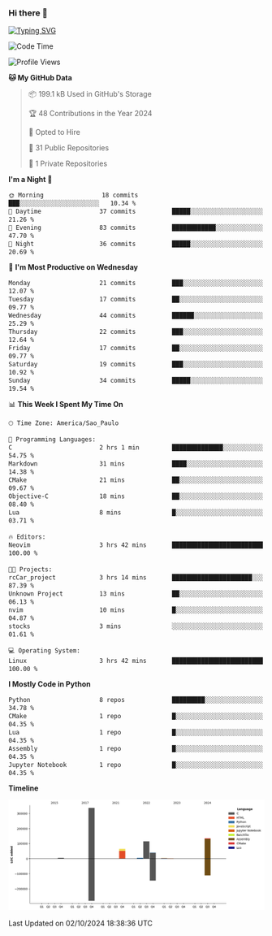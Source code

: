 ### Hi there 👋

<a href="https://git.io/typing-svg"><img src="https://readme-typing-svg.herokuapp.com?font=Fira+Code&duration=2000&pause=100&center=true&vCenter=true&multiline=true&width=720&height=175&lines=Gui's+are+a+lie%2C+they+are+just+front-ends+to+the+shell.;Through+the+shell%2C+I+gain+sudo.;Through+sudo%2C+I+gain+power.;Through+power%2C+I+gain+root.;Through+root%2C+my+chains+are+broken.;uid%3D0+shall+free+me...." alt="Typing SVG" /></a>


<!--START_SECTION:waka-->
![Code Time](http://img.shields.io/badge/Code%20Time-1%2C003%20hrs%2048%20mins-blue)

![Profile Views](http://img.shields.io/badge/Profile%20Views-0-blue)

**🐱 My GitHub Data** 

> 📦 199.1 kB Used in GitHub's Storage 
 > 
> 🏆 48 Contributions in the Year 2024
 > 
> 💼 Opted to Hire
 > 
> 📜 31 Public Repositories 
 > 
> 🔑 1 Private Repositories 
 > 
**I'm a Night 🦉** 

```text
🌞 Morning                18 commits          ███░░░░░░░░░░░░░░░░░░░░░░   10.34 % 
🌆 Daytime                37 commits          █████░░░░░░░░░░░░░░░░░░░░   21.26 % 
🌃 Evening                83 commits          ████████████░░░░░░░░░░░░░   47.70 % 
🌙 Night                  36 commits          █████░░░░░░░░░░░░░░░░░░░░   20.69 % 
```
📅 **I'm Most Productive on Wednesday** 

```text
Monday                   21 commits          ███░░░░░░░░░░░░░░░░░░░░░░   12.07 % 
Tuesday                  17 commits          ██░░░░░░░░░░░░░░░░░░░░░░░   09.77 % 
Wednesday                44 commits          ██████░░░░░░░░░░░░░░░░░░░   25.29 % 
Thursday                 22 commits          ███░░░░░░░░░░░░░░░░░░░░░░   12.64 % 
Friday                   17 commits          ██░░░░░░░░░░░░░░░░░░░░░░░   09.77 % 
Saturday                 19 commits          ███░░░░░░░░░░░░░░░░░░░░░░   10.92 % 
Sunday                   34 commits          █████░░░░░░░░░░░░░░░░░░░░   19.54 % 
```


📊 **This Week I Spent My Time On** 

```text
🕑︎ Time Zone: America/Sao_Paulo

💬 Programming Languages: 
C                        2 hrs 1 min         ██████████████░░░░░░░░░░░   54.75 % 
Markdown                 31 mins             ████░░░░░░░░░░░░░░░░░░░░░   14.38 % 
CMake                    21 mins             ██░░░░░░░░░░░░░░░░░░░░░░░   09.67 % 
Objective-C              18 mins             ██░░░░░░░░░░░░░░░░░░░░░░░   08.40 % 
Lua                      8 mins              █░░░░░░░░░░░░░░░░░░░░░░░░   03.71 % 

🔥 Editors: 
Neovim                   3 hrs 42 mins       █████████████████████████   100.00 % 

🐱‍💻 Projects: 
rcCar_project            3 hrs 14 mins       ██████████████████████░░░   87.39 % 
Unknown Project          13 mins             ██░░░░░░░░░░░░░░░░░░░░░░░   06.13 % 
nvim                     10 mins             █░░░░░░░░░░░░░░░░░░░░░░░░   04.87 % 
stocks                   3 mins              ░░░░░░░░░░░░░░░░░░░░░░░░░   01.61 % 

💻 Operating System: 
Linux                    3 hrs 42 mins       █████████████████████████   100.00 % 
```

**I Mostly Code in Python** 

```text
Python                   8 repos             █████████░░░░░░░░░░░░░░░░   34.78 % 
CMake                    1 repo              █░░░░░░░░░░░░░░░░░░░░░░░░   04.35 % 
Lua                      1 repo              █░░░░░░░░░░░░░░░░░░░░░░░░   04.35 % 
Assembly                 1 repo              █░░░░░░░░░░░░░░░░░░░░░░░░   04.35 % 
Jupyter Notebook         1 repo              █░░░░░░░░░░░░░░░░░░░░░░░░   04.35 % 
```



**Timeline**

![Lines of Code chart](https://raw.githubusercontent.com/Gedankenn/Gedankenn/main/assets/bar_graph.png)


 Last Updated on 02/10/2024 18:38:36 UTC
<!--END_SECTION:waka-->
